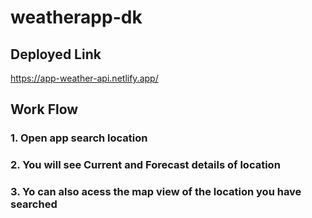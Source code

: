 # weatherapp-dk

## Deployed Link
https://app-weather-api.netlify.app/

## Work Flow
### 1. Open app search location
### 2. You will see Current and Forecast details of location
### 3. Yo can also acess the map view of the location you have searched



